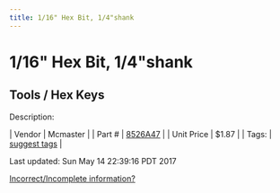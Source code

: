 ```yaml
---
title: 1/16" Hex Bit, 1/4"shank
---
```


# 1/16" Hex Bit, 1/4"shank
## Tools / Hex Keys
Description: 	 

| Vendor | Mcmaster | 
| Part # | [8526A47](https://www.mcmaster.com/#8526A47) | 
| Unit Price | $1.87 | 
| Tags: | [suggest tags](https://docs.google.com/forms/d/e/1FAIpQLSeWyY8v3RgOty-MyWmh9U0iivNYN_molChYyS-0U-o-kOAv_g/viewform) | 

Last updated: Sun May 14 22:39:16 PDT 2017

 [Incorrect/Incomplete information?](https://docs.google.com/forms/d/e/1FAIpQLSeWyY8v3RgOty-MyWmh9U0iivNYN_molChYyS-0U-o-kOAv_g/viewform)